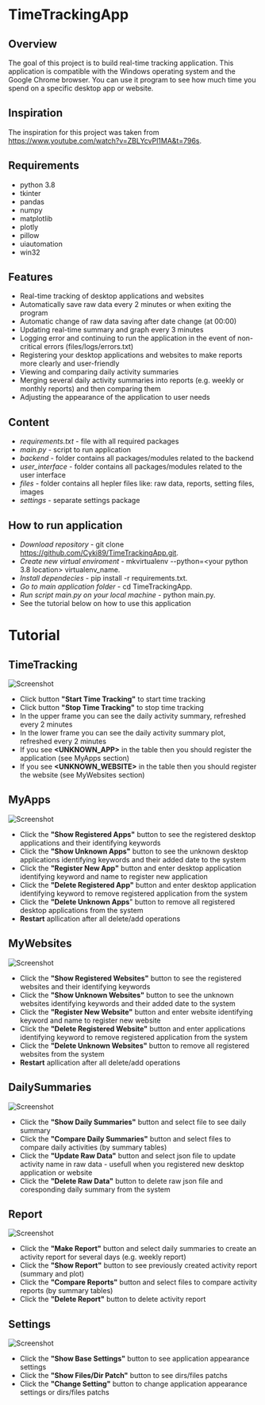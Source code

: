 # TimeTrackingApp

## Overview
The goal of this project is to build real-time tracking application. This application is compatible with the Windows operating system and the Google Chrome browser. 
You can use it program to see how much time you spend on a specific desktop app or website. 

## Inspiration
The inspiration for this project was taken from https://www.youtube.com/watch?v=ZBLYcvPl1MA&t=796s.

## Requirements
* python 3.8
* tkinter
* pandas
* numpy
* matplotlib
* plotly
* pillow
* uiautomation
* win32

## Features
* Real-time tracking of desktop applications and websites
* Automatically save raw data every 2 minutes or when exiting the program
* Automatic change of raw data saving after date change (at 00:00)
* Updating real-time summary and graph every 3 minutes 
* Logging error and continuing to run the application in the event of non-critical errors (files/logs/errors.txt)
* Registering your desktop applications and websites to make reports more clearly and user-friendly
* Viewing and comparing daily activity summaries
* Merging several daily activity summaries into reports (e.g. weekly or monthly reports) and then comparing them
* Adjusting the appearance of the application to user needs


## Content
* <i>requirements.txt</i> - file with all required packages
* <i>main.py</i> - script to run application
* <i>backend</i> - folder contains all packages/modules related to the backend
* <i>user_interface</i> - folder contains all packages/modules related to the user interface
* <i>files</i> - folder contains all hepler files like: raw data, reports, setting files, images
* <i>settings</i> - separate settings package


## How to run application
- <i>Download repository</i> - git clone https://github.com/Cyki89/TimeTrackingApp.git.
- <i>Create new virtual enviroment</i> - mkvirtualenv --python=<your python 3.8 location> virtualenv_name.
- <i>Install dependecies</i> - pip install -r requirements.txt.
- <i>Go to main application folder</i> - cd TimeTrackingApp.
- <i>Run script main.py on your local machine</i> - python main.py.
- See the tutorial below on how to use this application


# Tutorial

## TimeTracking
![Screenshot](files/Tutorial/TimeTracking.jpg)

- Click button <b>"Start Time Tracking"</b> to start time tracking
- Click button <b>"Stop Time Tracking"</b> to stop time tracking
- In the upper frame you can see the daily activity summary, refreshed every 2 minutes
- In the lower frame you can see the daily activity summary plot, refreshed every 2 minutes
- If you see <b><UNKNOWN_APP></b> in the table then you should register the application (see MyApps section)
- If you see <b><UNKNOWN_WEBSITE></b> in the table then you should register the website (see MyWebsites section)


## MyApps
![Screenshot](files/Tutorial/MyApps.jpg)

- Click the <b>"Show Registered Apps"</b> button to see the registered desktop applications and their identifying keywords
- Click the <b>"Show Unknown Apps"</b> button to see the unknown desktop applications identifying keywords and their added date to the system
- Click the <b>"Register New App"</b> button and enter desktop application identifying keyword and name to register new application
- Click the <b>"Delete Registered App"</b> button and enter desktop application identifying keyword to remove registered application from the system
- Click the <b>"Delete Unknown Apps</b>" button to remove all registered desktop applications from the system
- <b>Restart</b> apllication after all delete/add operations


## MyWebsites
![Screenshot](files/Tutorial/MyWebsites.jpg)

- Click the <b>"Show Registered Websites"</b> button to see the registered websites and their identifying keywords
- Click the <b>"Show Unknown Websites"</b> button to see the unknown websites identifying keywords and their added date to the system
- Click the <b>"Register New Website"</b> button and enter website identifying keyword and name to register new website
- Click the <b>"Delete Registered Website"</b> button and enter applications identifying keyword to remove registered application from the system
- Click the <b>"Delete Unknown Websites"</b> button to remove all registered websites from the system
- <b>Restart</b> apllication after all delete/add operations


## DailySummaries
![Screenshot](files/Tutorial/DailySummaries.jpg)

- Click the <b>"Show Daily Summaries"</b> button and select file to see daily summary
- Click the <b>"Compare Daily Summaries"</b> button and select files to compare daily activities (by summary tables)
- Click the <b>"Update Raw Data"</b> button and select json file to update activity name in raw data - usefull when you registered new desktop application or website
- Click the <b>"Delete Raw Data"</b> button to delete raw json file and coresponding daily summary from the system


## Report
![Screenshot](files/Tutorial/Report.jpg)

- Click the <b>"Make Report"</b> button and select daily summaries to create an activity report for several days (e.g. weekly report)
- Click the <b>"Show Report"</b> button to see previously created activity report (summary and plot)
- Click the <b>"Compare Reports"</b> button and select files to compare activity reports (by summary tables)
- Click the <b>"Delete Report"</b> button to delete activity report


## Settings
![Screenshot](files/Tutorial/Settings.jpg)

- Click the <b>"Show Base Settings"</b> button to see application appearance settings
- Click the <b>"Show Files/Dir Patch"</b> button to see dirs/files patchs 
- Click the <b>"Change Setting"</b> button to change application appearance settings or dirs/files patchs
